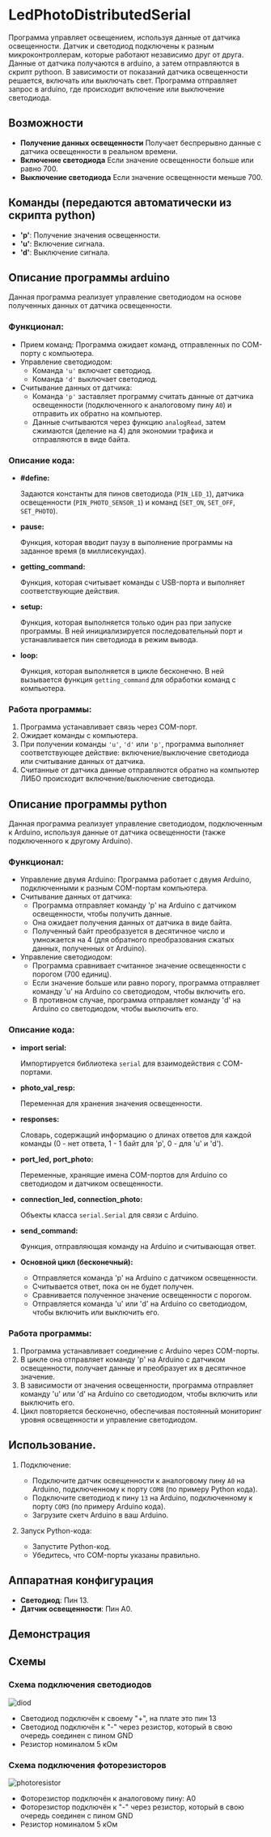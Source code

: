 # LedPhotoDistributedSerial

Программа управляет освещением, используя данные от датчика освещенности. 
Датчик и светодиод подключены к разным микроконтроллерам, которые работают независимо друг от друга. 
Данные от датчика получаются в arduino, а затем отправляются в скрипт pythoon. 
В зависимости от показаний датчика освещенности решается, включать или выключать свет. 
Программа отправляет запрос в arduino, где происходит включение или выключение светодиода.

## Возможности
- **Получение данных освещенности** Получает беспрерывно данные с датчика освещенности в реальном времени.
- **Включение светодиода** Если значение освещенности больше или равно 700.
- **Выключение светодиода** Если значение освещенности меньше 700.

## Команды (передаются автоматически из скрипта python)
- **'p'**: Получение значения освещенности.
- **'u'**: Включение сигнала.
- **'d'**: Выключение сигнала.

## Описание программы **arduino**
Данная программа реализует управление светодиодом на основе полученных данных от датчика освещенности.  

### Функционал:

* Прием команд: Программа ожидает команд, отправленных по COM-порту с компьютера. 
* Управление светодиодом:
    * Команда `'u'` включает светодиод.
    * Команда `'d'` выключает светодиод.
* Считывание данных от датчика:
    * Команда `'p'` заставляет программу считать данные от датчика освещенности (подключенного к аналоговому пину `A0`) и отправить их обратно на компьютер.
    * Данные считываются через функцию `analogRead`, затем сжимаются (деление на 4) для экономии трафика и отправляются в виде байта. 

### Описание кода:

* **#define:**

  Задаются константы для пинов светодиода (`PIN_LED_1`), датчика освещенности (`PIN_PHOTO_SENSOR_1`) и команд (`SET_ON`, `SET_OFF`, `SET_PHOTO`).

* **pause:**

  Функция, которая вводит паузу в выполнение программы на заданное время (в миллисекундах). 

* **getting_command:**

  Функция, которая считывает команды с USB-порта и выполняет соответствующие действия. 

* **setup:**

  Функция, которая выполняется только один раз при запуске программы. В ней инициализируется последовательный порт и устанавливается пин светодиода в режим вывода.

* **loop:**

  Функция, которая выполняется в цикле бесконечно. В ней вызывается функция `getting_command` для обработки команд с компьютера.

### Работа программы:

1. Программа устанавливает связь через COM-порт.
2. Ожидает команды с компьютера.
3. При получении команды `'u'`, `'d'` или `'p'`, программа выполняет соответствующее действие: включение/выключение светодиода или считывание данных от датчика.
4. Считанные от датчика данные отправляются обратно на компьютер ЛИБО происходит включение/выключение светодиода. 


## Описание программы **python**
Данная программа реализует управление светодиодом, подключенным к Arduino, используя данные от датчика освещенности (также подключенного к другому Arduino).

### Функционал:

* Управление двумя Arduino: Программа работает с двумя Arduino, подключенными к разным COM-портам компьютера.
* Считывание данных от датчика:
    * Программа отправляет команду 'p' на Arduino с датчиком освещенности, чтобы получить данные.
    * Она ожидает получения данных от датчика в виде байта.
    * Полученный байт преобразуется в десятичное число и умножается на 4 (для обратного преобразования сжатых данных, полученных от Arduino).
* Управление светодиодом:
    * Программа сравнивает считанное значение освещенности с порогом (700 единиц).
    * Если значение больше или равно порогу, программа отправляет команду 'u' на Arduino со светодиодом, чтобы включить его.
    * В противном случае, программа отправляет команду 'd' на Arduino со светодиодом, чтобы выключить его.

### Описание кода:

* **import serial:**

  Импортируется библиотека `serial` для взаимодействия с COM-портами.

* **photo_val_resp:**

  Переменная для хранения значения освещенности.

* **responses:**

  Словарь, содержащий информацию о длинах ответов для каждой команды (0 - нет ответа, 1 - 1 байт для 'p', 0 - для 'u' и 'd').

* **port_led, port_photo:**

  Переменные, хранящие имена COM-портов для Arduino со светодиодом и датчиком освещенности.

* **connection_led, connection_photo:**

  Объекты класса `serial.Serial` для связи с Arduino.

* **send_command:**

  Функция, отправляющая команду на Arduino и считывающая ответ. 

* **Основной цикл (бесконечный):**
    * Отправляется команда 'p' на Arduino с датчиком освещенности.
    * Считывается ответ, пока он не будет получен.
    * Сравнивается полученное значение освещенности с порогом.
    * Отправляется команда 'u' или 'd' на Arduino со светодиодом, чтобы включить или выключить его.

### Работа программы:

1. Программа устанавливает соединение с Arduino через COM-порты.
2. В цикле она отправляет команду 'p' на Arduino с датчиком освещенности, получает данные и преобразует их в десятичное значение.
3. В зависимости от значения освещенности, программа отправляет команду 'u' или 'd' на Arduino со светодиодом, чтобы включить или выключить его.
4. Цикл повторяется бесконечно, обеспечивая постоянный мониторинг уровня освещенности и управление светодиодом.

## Использование.

1. Подключение:

    * Подключите датчик освещенности к аналоговому пину `A0` на Arduino, подключенному к порту `COM8` (по примеру Python кода). 
    * Подключите светодиод к пину `13` на Arduino, подключенному к порту `COM3` (по примеру Arduino кода).
    * Загрузите скетч Arduino в ваш Arduino.

2. Запуск Python-кода:

    * Запустите Python-код.
    * Убедитесь, что COM-порты указаны правильно.

## Аппаратная конфигурация
- **Светодиод**: Пин 13.
- **Датчик освещенности**: Пин A0.

## Демонстрация


## Схемы
### Схема подключения светодиодов
![diod](img/diagram_diod.png)
*  Светодиод подключён к своему "+", на плате это пин 13
*  Светодиод подключён к "-" через резистор, который в свою очередь соединен с пином GND
*  Резистор номиналом 5 кОм

### Схема подключения фоторезисторов
![photoresistor](img/diagram_photoresistor.png)
*  Фоторезистор подключён к аналоговому пину: A0
*  Фоторезистор подключён к "-" через резистор, который в свою очередь соединен с пином GND
*  Резистор номиналом 5 кОм

